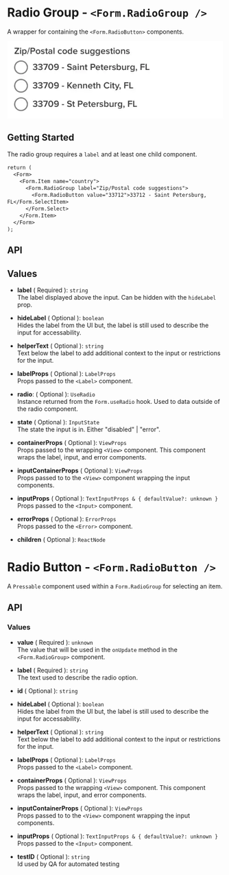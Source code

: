 # Radio Group - `<Form.RadioGroup />`

A wrapper for containing the `<Form.RadioButton>` components.

![Radio Input Example](./images/Radio_Input.webp)

## Getting Started

The radio group requires a `label` and at least one child component.

```tsx
return (
  <Form>
    <Form.Item name="country">
      <Form.RadioGroup label="Zip/Postal code suggestions">
        <Form.RadioButton value="33712">33712 - Saint Petersburg, FL</Form.SelectItem>
      </Form.Select>
    </Form.Item>
  </Form>
);
```

## API

## Values

- **label** ( Required ): `string`<br />
  The label displayed above the input. Can be hidden with the `hideLabel` prop.

- **hideLabel** ( Optional ): `boolean`<br />
  Hides the label from the UI but, the label is still used to describe the input for accessability.

- **helperText** ( Optional ): `string`<br />
  Text below the label to add additional context to the input or restrictions for the input.

- **labelProps** ( Optional ): `LabelProps`<br />
  Props passed to the `<Label>` component.

- **radio**: ( Optional ): `UseRadio`<br />
  Instance returned from the `Form.useRadio` hook. Used to data outside of the radio component.

- **state** ( Optional ): `InputState`<br />
  The state the input is in. Either "disabled" | "error".

- **containerProps** ( Optional ): `ViewProps`<br />
  Props passed to the wrapping `<View>` component. This component wraps the label, input, and error components.

- **inputContainerProps** ( Optional ): `ViewProps`<br />
  Props passed to to the `<View>` component wrapping the input components.

- **inputProps** ( Optional ): `TextInputProps & { defaultValue?: unknown }`<br />
  Props passed to the `<Input>` component.

- **errorProps** ( Optional ): `ErrorProps`<br />
  Props passed to the `<Error>` component.

- **children** ( Optional ): `ReactNode`<br />

# Radio Button - `<Form.RadioButton />`

A `Pressable` component used within a `Form.RadioGroup` for selecting an item.

## API

### Values

- **value** ( Required ): `unknown`<br />
  The value that will be used in the `onUpdate` method in the `<Form.RadioGroup>` component.

- **label** ( Required ): `string`<br />
  The text used to describe the radio option.

- **id** ( Optional ): `string`<br />

- **hideLabel** ( Optional ): `boolean`<br />
  Hides the label from the UI but, the label is still used to describe the input for accessability.

- **helperText** ( Optional ): `string`<br />
  Text below the label to add additional context to the input or restrictions for the input.

- **labelProps** ( Optional ): `LabelProps`<br />
  Props passed to the `<Label>` component.

- **containerProps** ( Optional ): `ViewProps`<br />
  Props passed to the wrapping `<View>` component. This component wraps the label, input, and error components.

- **inputContainerProps** ( Optional ): `ViewProps`<br />
  Props passed to to the `<View>` component wrapping the input components.

- **inputProps** ( Optional ): `TextInputProps & { defaultValue?: unknown }`<br />
  Props passed to the `<Input>` component.

- **testID** ( Optional ): `string`<br />
  Id used by QA for automated testing
